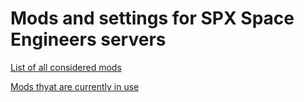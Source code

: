 Mods and settings for SPX Space Engineers servers
=================================================

[List of all considered mods](mods.md)

[Mods thyat are currently in use](settings.md)
